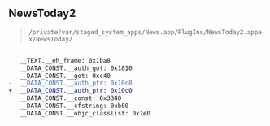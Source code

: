 ## NewsToday2

> `/private/var/staged_system_apps/News.app/PlugIns/NewsToday2.appex/NewsToday2`

```diff

   __TEXT.__eh_frame: 0x1ba8
   __DATA_CONST.__auth_got: 0x1810
   __DATA_CONST.__got: 0xc40
-  __DATA_CONST.__auth_ptr: 0x10c8
+  __DATA_CONST.__auth_ptr: 0x10c0
   __DATA_CONST.__const: 0x3340
   __DATA_CONST.__cfstring: 0xb00
   __DATA_CONST.__objc_classlist: 0x1e0

```
